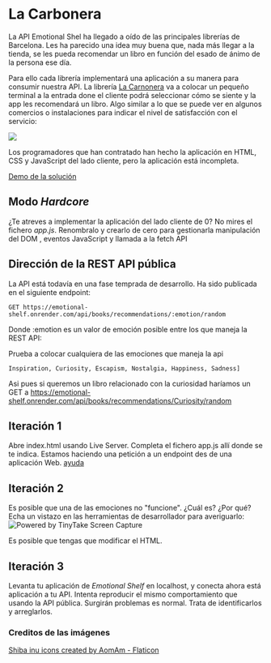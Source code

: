 # La Carbonera

La API Emotional Shel ha llegado a oído de las principales librerías de Barcelona. Les ha parecido una idea muy buena que, nada más llegar a la tienda, se les pueda recomendar un libro en función del esado de ánimo de la persona ese día.

Para ello cada librería implementará una aplicación a su manera para consumir nuestra API. La librería [La Carnonera](https://www.google.com/maps/place//data=!4m2!3m1!1s0x12a4a2676d9ad76f:0x8502ba35041d11dd?sa=X&ved=1t:8290&ictx=111) va a colocar un pequeño terminal a la entrada done el cliente podrá seleccionar cómo se siente y la app les recomendará un libro. Algo similar a lo que se puede ver en algunos comercios o instalaciones para indicar el nivel de satisfacción con el servicio: 

![](https://c8.alamy.com/comp/BY1HG1/detail-of-video-customer-satisfaction-recording-screen-inside-toilets-BY1HG1.jpg)

Los programadores que han contratado han hecho la aplicación en HTML, CSS y JavaScript del lado cliente, pero la aplicación está incompleta.

[Demo de la solución](https://omiras.github.io/llibreria-carbonera-rest-api-client/)

## Modo _Hardcore_

¿Te atreves a implementar la aplicación del lado cliente de 0? No mires el fichero *app.js*. Renombralo y crearlo de cero para gestionarla manipulación del DOM , eventos JavaScript y llamada a la fetch API

## Dirección de la REST API pública

La API está todavía en una fase temprada de desarrollo. Ha sido publicada en el siguiente endpoint:

`GET https://emotional-shelf.onrender.com/api/books/recommendations/:emotion/random`

Donde :emotion es un valor de emoción posible entre los que maneja la REST API: 

Prueba a colocar cualquiera de las emociones que maneja la api

`Inspiration, Curiosity, Escapism, Nostalgia, Happiness, Sadness]`

Asi pues si queremos un libro relacionado con la curiosidad haríamos un GET a https://emotional-shelf.onrender.com/api/books/recommendations/Curiosity/random



## Iteración 1

Abre index.html usando Live Server.
Completa el fichero app.js allí donde se te indica. Estamos haciendo una petición a un endpoint des de una aplicación Web. [ayuda](https://github.com/omiras/ejemplos-javascript-pimec-front-end/blob/main/index-fetch-api.html)

## Iteración 2

Es posible que una de las emociones no "funcione". ¿Cuál es? ¿Por qué?
Echa un vistazo en las herramientas de desarrollador para averiguarlo:
<img src="https://oscarm.tinytake.com/media/16badfc?filename=1727774824942_TinyTake01-10-2024-11-26-28_638633716245038337.png&sub_type=thumbnail_preview&type=attachment&width=1199&height=612" title="Powered by TinyTake Screen Capture"/>

Es posible que tengas que modificar el HTML.

## Iteración 3

Levanta tu aplicación de _Emotional Shelf_ en localhost, y conecta ahora está aplicación a tu API. Intenta reproducir el mismo comportamiento que usando la API pública. Surgirán problemas es normal. Trata de identificarlos y arreglarlos.

### Creditos de las imágenes
<a href="https://www.flaticon.com/free-icons/shiba-inu" title="shiba inu icons">Shiba inu icons created by AomAm - Flaticon</a>